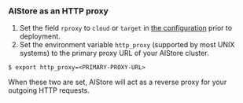 ### AIStore as an HTTP proxy

1. Set the field `rproxy` to `cloud` or `target` in  [the configuration](ais/setup/config.sh) prior to deployment.
2. Set the environment variable `http_proxy` (supported by most UNIX systems) to the primary proxy URL of your AIStore cluster.

```shell
$ export http_proxy=<PRIMARY-PROXY-URL>
```

When these two are set, AIStore will act as a reverse proxy for your outgoing HTTP requests.
